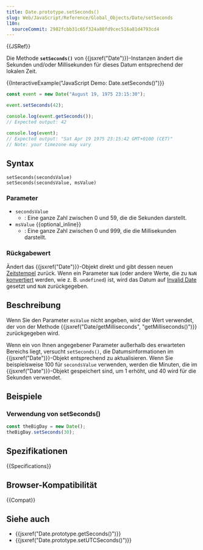 ```yaml
---
title: Date.prototype.setSeconds()
slug: Web/JavaScript/Reference/Global_Objects/Date/setSeconds
l10n:
  sourceCommit: 2982fcbb31c65f324a80fd9cec516a81d4793cd4
---
```


{{JSRef}}

Die Methode **`setSeconds()`** von {{jsxref("Date")}}-Instanzen ändert die Sekunden und/oder Millisekunden für dieses Datum entsprechend der lokalen Zeit.

{{InteractiveExample("JavaScript Demo: Date.setSeconds()")}}

```js interactive-example
const event = new Date("August 19, 1975 23:15:30");

event.setSeconds(42);

console.log(event.getSeconds());
// Expected output: 42

console.log(event);
// Expected output: "Sat Apr 19 1975 23:15:42 GMT+0100 (CET)"
// Note: your timezone may vary
```

## Syntax

```js-nolint
setSeconds(secondsValue)
setSeconds(secondsValue, msValue)
```

### Parameter

- `secondsValue`
  - : Eine ganze Zahl zwischen 0 und 59, die die Sekunden darstellt.
- `msValue` {{optional_inline}}
  - : Eine ganze Zahl zwischen 0 und 999, die die Millisekunden darstellt.

### Rückgabewert

Ändert das {{jsxref("Date")}}-Objekt direkt und gibt dessen neuen [Zeitstempel](/de/docs/Web/JavaScript/Reference/Global_Objects/Date#the_epoch_timestamps_and_invalid_date) zurück. Wenn ein Parameter `NaN` (oder andere Werte, die zu `NaN` [konvertiert](/de/docs/Web/JavaScript/Reference/Global_Objects/Number#number_coercion) werden, wie z. B. `undefined`) ist, wird das Datum auf [Invalid Date](/de/docs/Web/JavaScript/Reference/Global_Objects/Date#the_epoch_timestamps_and_invalid_date) gesetzt und `NaN` zurückgegeben.

## Beschreibung

Wenn Sie den Parameter `msValue` nicht angeben, wird der Wert verwendet, der von der Methode {{jsxref("Date/getMilliseconds", "getMilliseconds()")}} zurückgegeben wird.

Wenn ein von Ihnen angegebener Parameter außerhalb des erwarteten Bereichs liegt, versucht `setSeconds()`, die Datumsinformationen im {{jsxref("Date")}}-Objekt entsprechend zu aktualisieren. Wenn Sie beispielsweise 100 für `secondsValue` verwenden, werden die Minuten, die im {{jsxref("Date")}}-Objekt gespeichert sind, um 1 erhöht, und 40 wird für die Sekunden verwendet.

## Beispiele

### Verwendung von setSeconds()

```js
const theBigDay = new Date();
theBigDay.setSeconds(30);
```

## Spezifikationen

{{Specifications}}

## Browser-Kompatibilität

{{Compat}}

## Siehe auch

- {{jsxref("Date.prototype.getSeconds()")}}
- {{jsxref("Date.prototype.setUTCSeconds()")}}
